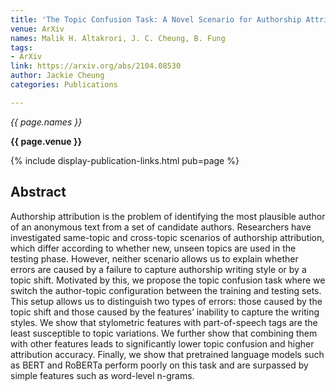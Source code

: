 ```yaml
---
title: 'The Topic Confusion Task: A Novel Scenario for Authorship Attribution'
venue: ArXiv
names: Malik H. Altakrori, J. C. Cheung, B. Fung
tags:
- ArXiv
link: https://arxiv.org/abs/2104.08530
author: Jackie Cheung
categories: Publications

---
```


*{{ page.names }}*

**{{ page.venue }}**

{% include display-publication-links.html pub=page %}

## Abstract

Authorship attribution is the problem of identifying the most plausible author of an anonymous text from a set of candidate authors. Researchers have investigated same-topic and cross-topic scenarios of authorship attribution, which differ according to whether new, unseen topics are used in the testing phase. However, neither scenario allows us to explain whether errors are caused by a failure to capture authorship writing style or by a topic shift. Motivated by this, we propose the topic confusion task where we switch the author-topic configuration between the training and testing sets. This setup allows us to distinguish two types of errors: those caused by the topic shift and those caused by the features’ inability to capture the writing styles. We show that stylometric features with part-of-speech tags are the least susceptible to topic variations. We further show that combining them with other features leads to significantly lower topic confusion and higher attribution accuracy. Finally, we show that pretrained language models such as BERT and RoBERTa perform poorly on this task and are surpassed by simple features such as word-level n-grams.